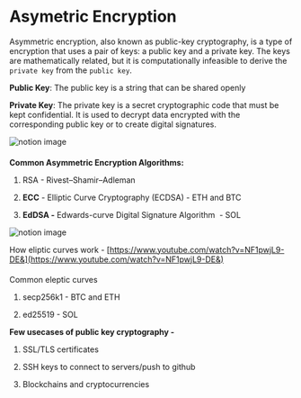 # Asymetric Encryption

Asymmetric encryption, also known as public-key cryptography, is a type of encryption that uses a pair of keys: a public key and a private key. The keys are mathematically related, but it is computationally infeasible to derive the `private key` from the `public key`.

**Public Key**: The public key is a string that can be shared openly

**Private Key**: The private key is a secret cryptographic code that must be kept confidential. It is used to decrypt data encrypted with the corresponding public key or to create digital signatures.

![notion image](https://www.notion.so/image/https%3A%2F%2Fprod-files-secure.s3.us-west-2.amazonaws.com%2F085e8ad8-528e-47d7-8922-a23dc4016453%2F54025b7d-4032-4046-b194-4ced1a3b7639%2FScreenshot_2024-08-09_at_1.28.36_PM.png?table=block&id=e111b5db-d6c3-44b2-a714-1ca53d5a4b45&cache=v2)

#### 

[](#5381328e59c64ff293f7bf83084a60ad "Common Asymmetric Encryption Algorithms:")**Common Asymmetric Encryption Algorithms:**

1.  RSA - Rivest–Shamir–Adleman

2.  **ECC** - Elliptic Curve Cryptography (ECDSA) - ETH and BTC

3.  **EdDSA -** Edwards-curve Digital Signature Algorithm  - SOL

![notion image](https://www.notion.so/image/https%3A%2F%2Fprod-files-secure.s3.us-west-2.amazonaws.com%2F085e8ad8-528e-47d7-8922-a23dc4016453%2F9c4434c7-6739-4acd-a03c-45f708fbac42%2FScreenshot_2024-08-09_at_2.31.22_PM.png?table=block&id=964f6688-5711-40a6-a974-7bbc8975f224&cache=v2)

How eliptic curves work - [https://www.youtube.com/watch?v=NF1pwjL9-DE&](https://www.youtube.com/watch?v=NF1pwjL9-DE&)

#### 

[](#516e9f0a902f48abac008baf33483c57 "Common eleptic curves")Common eleptic curves

1.  secp256k1 - BTC and ETH

2.  ed25519 - SOL

**Few usecases of public key cryptography -**

1.  SSL/TLS certificates

2.  SSH keys to connect to servers/push to github

3.  Blockchains and cryptocurrencies